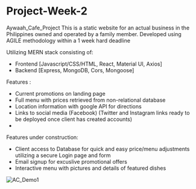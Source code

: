 # Project-Week-2
Aywaah_Cafe_Project
This is a static website for an actual business in the Philippines owned and operated by a family member.
Developed using AGILE methodology within a 1 week hard deadline

Utilizing MERN stack consisting of:

* Frontend [Javascript/CSS/HTML, React, Material UI, Axios]
* Backend [Express, MongoDB, Cors, Mongoose]

Features :
* Current promotions on landing page
* Full menu with prices retrieved from non-relational database
* Location information with google API for directions
* Links to social media (Facebook) (Twitter and Instagram links ready to be deployed once client has created accounts)
* 

Features under construction:
* Client access to Database for quick and easy price/menu adjustments utilizing a secure Login page and form
* Email signup for excuslive promotional offers
* Interactive menu with pictures and details of featured dishes


![AC_Demo1](https://user-images.githubusercontent.com/74333929/235280805-cf9b17ae-22e6-41ea-949b-98a2d3d7adaf.gif)
